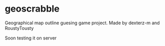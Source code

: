# geoscrabble 
Geographical map outline guesing game project.
Made by dexterz-m and RoustyTousty

Soon testing it on server
